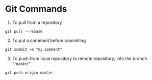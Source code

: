 # Git Commands

1. To pull from a repository

```
git pull --rebase
```


2. To put a comment before commiting

```
git commit -m "my comment"
```

3. To push from local repository to remote repository, into the branch "master"

```
git push origin master
```

